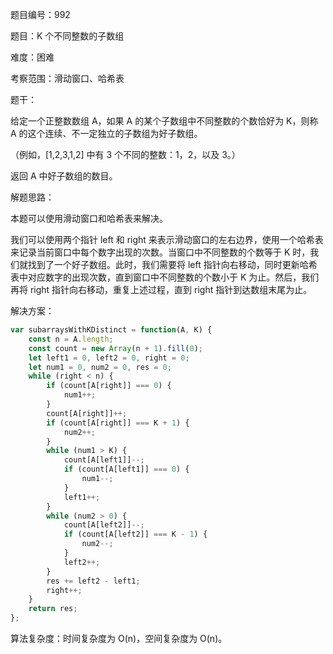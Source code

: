 题目编号：992

题目：K 个不同整数的子数组

难度：困难

考察范围：滑动窗口、哈希表

题干：

给定一个正整数数组 A，如果 A 的某个子数组中不同整数的个数恰好为 K，则称 A 的这个连续、不一定独立的子数组为好子数组。

（例如，[1,2,3,1,2] 中有 3 个不同的整数：1，2，以及 3。）

返回 A 中好子数组的数目。

解题思路：

本题可以使用滑动窗口和哈希表来解决。

我们可以使用两个指针 left 和 right 来表示滑动窗口的左右边界，使用一个哈希表来记录当前窗口中每个数字出现的次数。当窗口中不同整数的个数等于 K 时，我们就找到了一个好子数组。此时，我们需要将 left 指针向右移动，同时更新哈希表中对应数字的出现次数，直到窗口中不同整数的个数小于 K 为止。然后，我们再将 right 指针向右移动，重复上述过程，直到 right 指针到达数组末尾为止。

解决方案：

```javascript
var subarraysWithKDistinct = function(A, K) {
    const n = A.length;
    const count = new Array(n + 1).fill(0);
    let left1 = 0, left2 = 0, right = 0;
    let num1 = 0, num2 = 0, res = 0;
    while (right < n) {
        if (count[A[right]] === 0) {
            num1++;
        }
        count[A[right]]++;
        if (count[A[right]] === K + 1) {
            num2++;
        }
        while (num1 > K) {
            count[A[left1]]--;
            if (count[A[left1]] === 0) {
                num1--;
            }
            left1++;
        }
        while (num2 > 0) {
            count[A[left2]]--;
            if (count[A[left2]] === K - 1) {
                num2--;
            }
            left2++;
        }
        res += left2 - left1;
        right++;
    }
    return res;
};
```

算法复杂度：时间复杂度为 O(n)，空间复杂度为 O(n)。